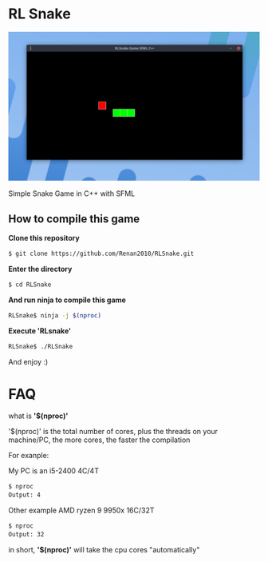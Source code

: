# RL Snake

<img src="images/RLSnake.png">

Simple Snake Game in C++ with SFML
## How to compile this game
**Clone this repository**
```bash
$ git clone https://github.com/Renan2010/RLSnake.git
```
**Enter the directory**
```bash
$ cd RLSnake
```
**And run ninja to compile this game**
```bash
RLSnake$ ninja -j $(nproc)
```
**Execute 'RLsnake'**
```bash
RLSnake$ ./RLSnake
```
And enjoy :)
# FAQ
what is **'$(nproc)'**

'$(nproc)' is the total number of cores, plus the threads on your machine/PC, the more cores, the faster the compilation

For exanple:

My PC is an i5-2400 4C/4T
```bash
$ nproc
Output: 4
```
Other example AMD ryzen 9 9950x 16C/32T
```bash
$ nproc
Output: 32
```
in short, **'$(nproc)'** will take the cpu cores "automatically"
